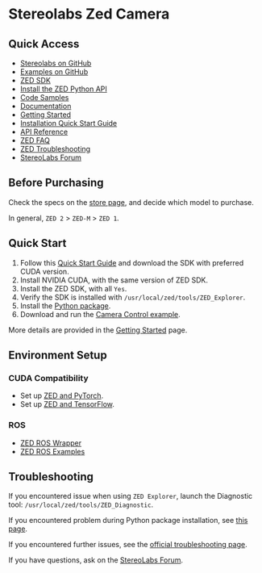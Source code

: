 # Stereolabs Zed Camera

## Quick Access

- [Stereolabs on GitHub](https://github.com/stereolabs/)
- [Examples on GitHub](https://github.com/stereolabs/zed-examples)
- [ZED SDK](https://www.stereolabs.com/developers/release/)
- [Install the ZED Python API](https://www.stereolabs.com/docs/app-development/python/install/)
- [Code Samples](https://www.stereolabs.com/docs/code-samples/)
- [Documentation](https://www.stereolabs.com/docs/)
- [Getting Started](https://www.stereolabs.com/docs/getting-started/)
- [Installation Quick Start Guide](https://www.stereolabs.com/docs/installation/)
- [API Reference](https://www.stereolabs.com/docs/api/)
- [ZED FAQ](https://support.stereolabs.com/hc/en-us/sections/200710212-FAQ)
- [ZED Troubleshooting](https://support.stereolabs.com/hc/en-us/categories/200856185-Troubleshooting)
- [StereoLabs Forum](https://community.stereolabs.com/)

## Before Purchasing

Check the specs on the [store page](https://www.stereolabs.com/store/), and decide which model to purchase.

In general, `ZED 2` > `ZED-M` > `ZED 1`.

## Quick Start

1. Follow this [Quick Start Guide](https://www.stereolabs.com/docs/installation/) and download the SDK with preferred CUDA version.
2. Install NVIDIA CUDA, with the same version of ZED SDK.
3. Install the ZED SDK, with all `Yes`.
4. Verify the SDK is installed with `/usr/local/zed/tools/ZED_Explorer`.
5. Install the [Python package](https://www.stereolabs.com/docs/app-development/python/install/).
6. Download and run the [Camera Control example](https://github.com/stereolabs/zed-examples/tree/master/camera%20control/python).

More details are provided in the [Getting Started](https://www.stereolabs.com/docs/getting-started/) page.

## Environment Setup

### CUDA Compatibility

- Set up [ZED and PyTorch](https://github.com/stereolabs/zed-pytorch).
- Set up [ZED and TensorFlow](https://github.com/stereolabs/zed-tensorflow).

### ROS

- [ZED ROS Wrapper](https://github.com/stereolabs/zed-ros-wrapper)
- [ZED ROS Examples](https://github.com/stereolabs/zed-ros-examples)

## Troubleshooting

If you encountered issue when using `ZED Explorer`, launch the Diagnostic tool: `/usr/local/zed/tools/ZED_Diagnostic`.

If you encountered problem during Python package installation, see [this page](https://www.stereolabs.com/docs/app-development/python/install/#troubleshooting).

If you encountered further issues, see the [official troubleshooting page](https://support.stereolabs.com/hc/en-us/categories/200856185-Troubleshooting).

If you have questions, ask on the [StereoLabs Forum](https://community.stereolabs.com/).
